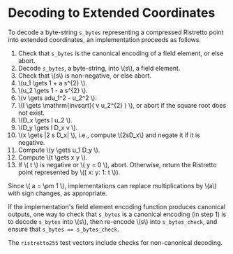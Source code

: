 # Decoding to Extended Coordinates

To decode a byte-string `s_bytes` representing a compressed Ristretto
point into extended coordinates, an implementation proceeds as
follows.

1. Check that `s_bytes` is the canonical encoding of a field element, or else abort.
2. Decode `s_bytes`, a byte-string, into \\(s\\), a field element.
3. Check that \\(s\\) is non-negative, or else abort.
4. \\(u_1 \gets 1 + a s^{2} \\).
5. \\(u_2 \gets 1 - a s^{2} \\).
6. \\(v \gets adu_1^2 - u_2^2 \\).
7. \\(I \gets \mathrm{invsqrt}( v u_2^{2} ) \\), or abort if the square root does not exist.
8. \\(D_x \gets I u_2 \\).
9. \\(D_y \gets I D_x v \\).
10. \\(x \gets |2 s D_x| \\), i.e., compute \\(2sD_x\\) and negate it if it is negative.
11. Compute \\(y \gets u_1 D_y \\).
12. Compute \\(t \gets x y \\).
13. If \\( t \\) is negative or \\( y = 0 \\), abort.
    Otherwise, return the Ristretto point represented by
    \\(( x: y: 1: t \\)).

Since \\( a = \pm 1 \\), implementations can replace multiplications
by \\(a\\) with sign changes, as appropriate.

If the implementation's field element encoding function produces
canonical outputs, one way to check that `s_bytes` is a canonical
encoding (in step 1) is to decode `s_bytes` into \\(s\\), then
re-encode \\(s\\) into `s_bytes_check`, and ensure that `s_bytes ==
s_bytes_check`.

The `ristretto255` test vectors include checks for non-canonical decoding.
